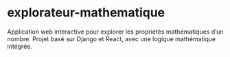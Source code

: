 # explorateur-mathematique
Application web interactive pour explorer les propriétés mathématiques d’un nombre. Projet basé sur Django et React, avec une logique mathématique intégrée.
